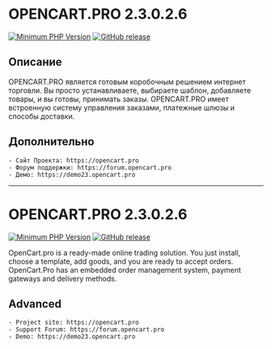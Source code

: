 # OPENCART.PRO 2.3.0.2.6
[![Minimum PHP Version](https://img.shields.io/badge/php-8.1%20%3E%3D%205.4-8892BF.svg)](https://php.net/)
[![GitHub release](https://img.shields.io/badge/release-v2.3.0.2.6-007ec6.svg)](https://github.com/BuslikDrev/OpenCart.CMS-2.3.0.2.6)

## Описание

OPENCART.PRO  является  готовым коробочным решением интернет торговли. Вы просто устанавливаете, выбираете шаблон, добавляете товары, и вы готовы, принимать заказы. OPENCART.PRO имеет встроенную систему  управления заказами, платежные шлюзы и способы доставки.

## Дополнительно
	- Сайт Проекта: https://opencart.pro
	- Форум поддержки: https://forum.opencart.pro
	- Демо: https://demo23.opencart.pro

------

# OPENCART.PRO 2.3.0.2.6
[![Minimum PHP Version](https://img.shields.io/badge/php-8.1%20%3E%3D%205.4-8892BF.svg)](https://php.net/)
[![GitHub release](https://img.shields.io/badge/release-v2.3.0.2.6-007ec6.svg)](https://github.com/BuslikDrev/OpenCart.CMS-2.3.0.2.6)

OpenCart.pro is a ready-made online trading solution. You just install, choose a template, add goods, and you are ready to accept orders. OpenCart.Pro has an embedded order management system, payment gateways and delivery methods.

## Advanced

	- Project site: https://opencart.pro
	- Support Forum: https://forum.opencart.pro
	- Demo: https://demo23.opencart.pro
